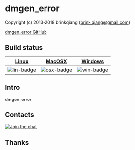 # dmgen_error

Copyright (c) 2013-2018 brinkqiang (brink.qiang@gmail.com)

[dmgen_error GitHub](https://github.com/brinkqiang/dmgen_error)

## Build status
| [Linux][lin-link] | [MacOSX][osx-link] | [Windows][win-link] |
| :---------------: | :----------------: | :-----------------: |
| ![lin-badge]      | ![osx-badge]       | ![win-badge]        |

[lin-badge]: https://travis-ci.org/brinkqiang/dmgen_error.svg?branch=master "Travis build status"
[lin-link]:  https://travis-ci.org/brinkqiang/dmgen_error "Travis build status"
[osx-badge]: https://travis-ci.org/brinkqiang/dmgen_error.svg?branch=master "Travis build status"
[osx-link]:  https://travis-ci.org/brinkqiang/dmgen_error "Travis build status"
[win-badge]: https://ci.appveyor.com/api/projects/status/github/brinkqiang/dmgen_error?branch=master&svg=true "AppVeyor build status"
[win-link]:  https://ci.appveyor.com/project/brinkqiang/dmgen_error "AppVeyor build status"

## Intro
dmgen_error

## Contacts
[![Join the chat](https://badges.gitter.im/brinkqiang/dmgen_error/Lobby.svg)](https://gitter.im/brinkqiang/dmgen_error)

## Thanks

